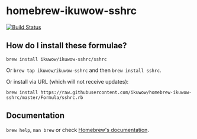 # homebrew-ikuwow-sshrc

[![Build Status](https://dev.azure.com/ikuwow/homebrew-ikuwow-sshrc/_apis/build/status/ikuwow.homebrew-ikuwow-sshrc?branchName=master)](https://dev.azure.com/ikuwow/homebrew-ikuwow-sshrc/_build/latest?definitionId=1&branchName=master)

## How do I install these formulae?

`brew install ikuwow/ikuwow-sshrc/sshrc`

Or `brew tap ikuwow/ikuwow-sshrc` and then `brew install sshrc`.

Or install via URL (which will not receive updates):

```
brew install https://raw.githubusercontent.com/ikuwow/homebrew-ikuwow-sshrc/master/Formula/sshrc.rb
```

## Documentation
`brew help`, `man brew` or check [Homebrew's documentation](https://docs.brew.sh).
